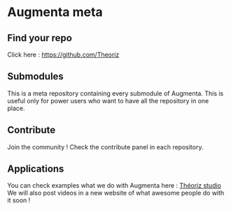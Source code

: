Augmenta meta
=============

Find your repo
--------------

Click here : https://github.com/Theoriz

Submodules
----------

This is a meta repository containing every submodule of Augmenta. This is useful only for power users who want to have all the repository in one place.

Contribute
----------

Join the community !
Check the contribute panel in each repository.

Applications
------------

You can check examples what we do with Augmenta here : [Théoriz studio]
We will also post videos in a new website of what awesome people do with it soon !

[Théoriz studio]: http://www.theoriz.com/
